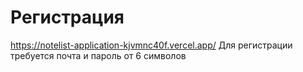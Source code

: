 # Регистрация
https://notelist-application-kjvmnc40f.vercel.app/
Для регистрации требуется почта и пароль от 6 символов
